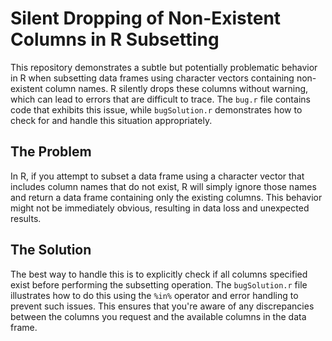 # Silent Dropping of Non-Existent Columns in R Subsetting

This repository demonstrates a subtle but potentially problematic behavior in R when subsetting data frames using character vectors containing non-existent column names.  R silently drops these columns without warning, which can lead to errors that are difficult to trace.  The `bug.r` file contains code that exhibits this issue, while `bugSolution.r` demonstrates how to check for and handle this situation appropriately.

## The Problem

In R, if you attempt to subset a data frame using a character vector that includes column names that do not exist, R will simply ignore those names and return a data frame containing only the existing columns.  This behavior might not be immediately obvious, resulting in data loss and unexpected results.

## The Solution

The best way to handle this is to explicitly check if all columns specified exist before performing the subsetting operation.  The `bugSolution.r` file illustrates how to do this using the `%in%` operator and error handling to prevent such issues.  This ensures that you're aware of any discrepancies between the columns you request and the available columns in the data frame.
